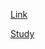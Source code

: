 [Link](https://www.udemy.com/course/jenkins-cicd-25-jenkinsfile-3-projects-interview-prep/?couponCode=KARANGUPTA)

[Study](https://t.me/+iuTIITtyp1k4M2Zl)